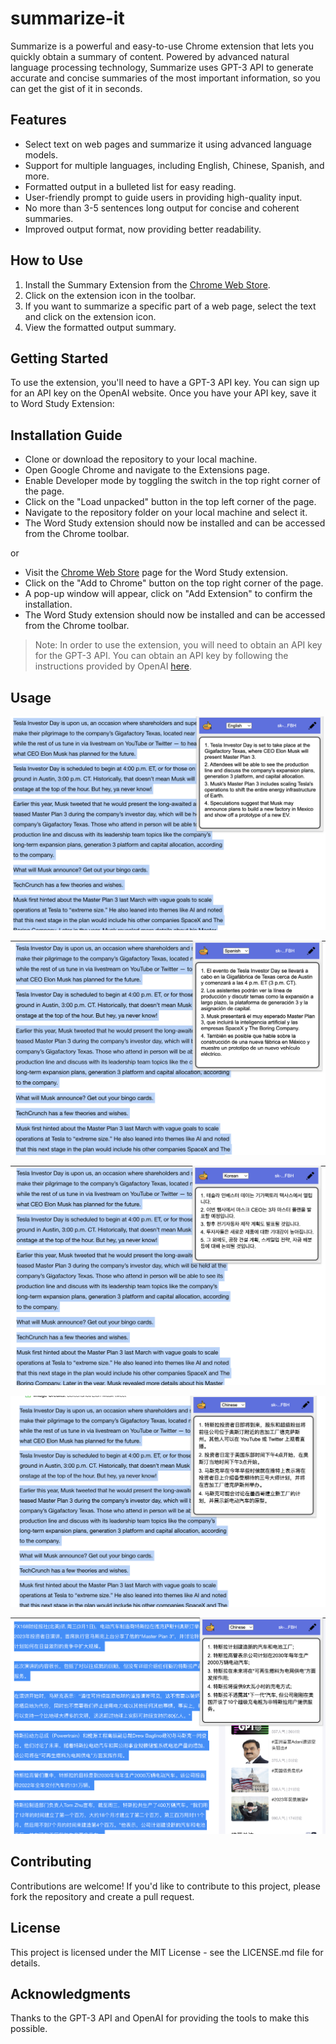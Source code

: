 # summarize-it

Summarize is a powerful and easy-to-use Chrome extension that lets you quickly obtain a summary of content. Powered by advanced natural language processing technology, Summarize uses GPT-3 API to generate accurate and concise summaries of the most important information, so you can get the gist of it in seconds.

## Features

- Select text on web pages and summarize it using advanced language models.
- Support for multiple languages, including English, Chinese, Spanish, and more.
- Formatted output in a bulleted list for easy reading.
- User-friendly prompt to guide users in providing high-quality input.
- No more than 3-5 sentences long output for concise and coherent summaries.
- Improved output format, now providing better readability.

## How to Use

1. Install the Summary Extension from the [Chrome Web Store](https://chrome.google.com/webstore/detail/summarizeit/dpnomnajbhmkdinnklciapkgcacihmnl).
2. Click on the extension icon in the toolbar.
3. If you want to summarize a specific part of a web page, select the text and click on the extension icon.
4. View the formatted output summary.

## Getting Started

To use the extension, you'll need to have a GPT-3 API key. You can sign up for an API key on the OpenAI website. Once you have your API key, save it to Word Study Extension:

## Installation Guide

- Clone or download the repository to your local machine.
- Open Google Chrome and navigate to the Extensions page.
- Enable Developer mode by toggling the switch in the top right corner of the page.
- Click on the "Load unpacked" button in the top left corner of the page.
- Navigate to the repository folder on your local machine and select it.
- The Word Study extension should now be installed and can be accessed from the Chrome toolbar.

or

- Visit the [Chrome Web Store](https://chrome.google.com/webstore/detail/summarizeit/dpnomnajbhmkdinnklciapkgcacihmnl) page for the Word Study extension.
- Click on the "Add to Chrome" button on the top right corner of the page.
- A pop-up window will appear, click on "Add Extension" to confirm the installation.
- The Word Study extension should now be installed and can be accessed from the Chrome toolbar.

> Note: In order to use the extension, you will need to obtain an API key for the GPT-3 API. You can obtain an API key by following the instructions provided by OpenAI [here](https://beta.openai.com/signup/).

## Usage

![Screenshot](screenshots/EN-EN.png?raw=true)

![Screenshot](screenshots/EN-SPA.png?raw=true)

![Screenshot](screenshots/EN-KOR.png?raw=true)

![Screenshot](screenshots/EN-CH.png?raw=true)

![Screenshot](screenshots/CH-CH.png?raw=true)

## Contributing

Contributions are welcome! If you'd like to contribute to this project, please fork the repository and create a pull request.

## License

This project is licensed under the MIT License - see the LICENSE.md file for details.

## Acknowledgments

Thanks to the GPT-3 API and OpenAI for providing the tools to make this possible.
